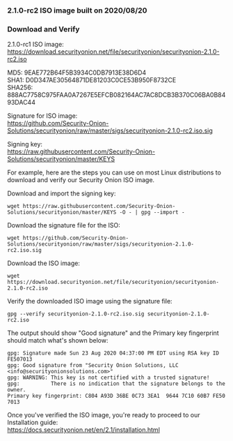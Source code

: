### 2.1.0-rc2 ISO image built on 2020/08/20

### Download and Verify

2.1.0-rc1 ISO image:  
https://download.securityonion.net/file/securityonion/securityonion-2.1.0-rc2.iso

MD5: 9EAE772B64F5B3934C0DB7913E38D6D4  
SHA1: D0D347AE30564871DE81203C0CE53B950F8732CE  
SHA256: 888AC7758C975FAA0A7267E5EFCB082164AC7AC8DCB3B370C06BA0B8493DAC44  

Signature for ISO image:  
https://github.com/Security-Onion-Solutions/securityonion/raw/master/sigs/securityonion-2.1.0-rc2.iso.sig

Signing key:  
https://raw.githubusercontent.com/Security-Onion-Solutions/securityonion/master/KEYS  

For example, here are the steps you can use on most Linux distributions to download and verify our Security Onion ISO image.

Download and import the signing key:  
```
wget https://raw.githubusercontent.com/Security-Onion-Solutions/securityonion/master/KEYS -O - | gpg --import -  
```

Download the signature file for the ISO:  
```
wget https://github.com/Security-Onion-Solutions/securityonion/raw/master/sigs/securityonion-2.1.0-rc2.iso.sig
```

Download the ISO image:  
```
wget https://download.securityonion.net/file/securityonion/securityonion-2.1.0-rc2.iso
```

Verify the downloaded ISO image using the signature file:  
```
gpg --verify securityonion-2.1.0-rc2.iso.sig securityonion-2.1.0-rc2.iso
```

The output should show "Good signature" and the Primary key fingerprint should match what's shown below:
```
gpg: Signature made Sun 23 Aug 2020 04:37:00 PM EDT using RSA key ID FE507013
gpg: Good signature from "Security Onion Solutions, LLC <info@securityonionsolutions.com>"
gpg: WARNING: This key is not certified with a trusted signature!
gpg:          There is no indication that the signature belongs to the owner.
Primary key fingerprint: C804 A93D 36BE 0C73 3EA1  9644 7C10 60B7 FE50 7013
```

Once you've verified the ISO image, you're ready to proceed to our Installation guide:  
https://docs.securityonion.net/en/2.1/installation.html
